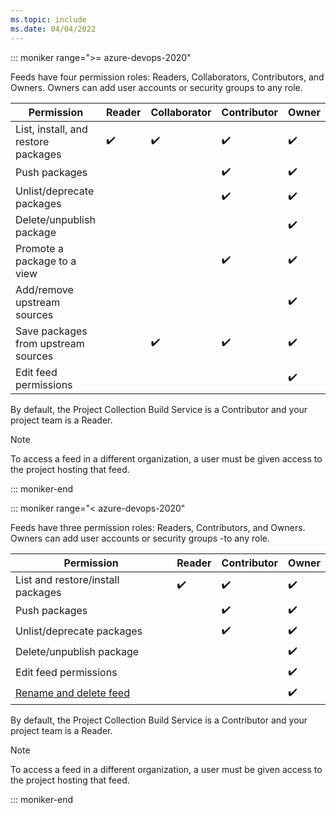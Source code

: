 ```yaml
---
ms.topic: include
ms.date: 04/04/2022
---
```


::: moniker range=">= azure-devops-2020"

Feeds have four permission roles: Readers, Collaborators, Contributors, and Owners. Owners can add user accounts or security groups to any role.

| Permission | Reader | Collaborator | Contributor | Owner |
| ---------- | ------ | ------------ | ----------- | ----- |
| List, install, and restore packages           | ✔️ | ✔️ | ✔️ | ✔️ |
| Push packages                                 |          |          | ✔️ | ✔️ |
| Unlist/deprecate packages                     |          |          | ✔️ | ✔️ |
| Delete/unpublish package                      |          |          |          | ✔️ |
| Promote a package to a view                   |          |          | ✔️ | ✔️ |
| Add/remove upstream sources                   |          |          |          | ✔️ |
| Save packages from upstream sources           |          | ✔️ | ✔️ | ✔️ |
| Edit feed permissions                         |          |          |          | ✔️ |

By default, the Project Collection Build Service is a Contributor and your project team is a Reader.

> [!NOTE]
> To access a feed in a different organization, a user must be given access to the project hosting that feed.

::: moniker-end

::: moniker range="< azure-devops-2020"

Feeds have three permission roles: Readers, Contributors, and Owners. Owners can add user accounts or security groups -to any role.


| Permission | Reader | Contributor | Owner |
| ---------- | ------ | ----------- | ----- |
| List and restore/install packages             | ✔️ | ✔️ | ✔️ |
| Push packages                                 |          | ✔️| ✔️ |
| Unlist/deprecate packages                     |          | ✔️ | ✔️ |
| Delete/unpublish package                      |          |          | ✔️ |
| Edit feed permissions                         |          |          | ✔️ | 
| [Rename and delete feed](../../../artifacts/index.yml)        |          |          | ✔️ |


By default, the Project Collection Build Service is a Contributor and your project team is a Reader.

> [!NOTE]
> To access a feed in a different organization, a user must be given access to the project hosting that feed.

::: moniker-end